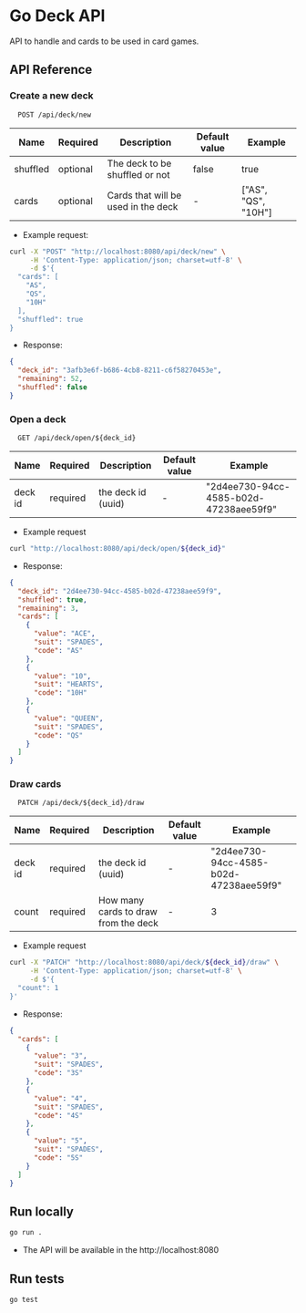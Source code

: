 # Go Deck API

API to handle and cards to be used in card games.

## API Reference

### Create a new deck

```http
  POST /api/deck/new
```

| Name     | Required | Description                         | Default value | Example             |
| -------- | -------- | ----------------------------------- | ------------- | ------------------- |
| shuffled | optional | The deck to be shuffled or not      | false         | true                |
| cards    | optional | Cards that will be used in the deck | -             | ["AS", "QS", "10H"] |

- Example request:
```bash
curl -X "POST" "http://localhost:8080/api/deck/new" \
     -H 'Content-Type: application/json; charset=utf-8' \
     -d $'{
  "cards": [
    "AS",
    "QS",
    "10H"
  ],
  "shuffled": true
}
```

- Response:
```json
{
  "deck_id": "3afb3e6f-b686-4cb8-8211-c6f58270453e",
  "remaining": 52,
  "shuffled": false
}
```

### Open a deck

```http
  GET /api/deck/open/${deck_id}
```

| Name    | Required | Description        | Default value | Example                                |
| ------- | -------- | ------------------ | ------------- | -------------------------------------- |
| deck id | required | the deck id (uuid) | -             | "2d4ee730-94cc-4585-b02d-47238aee59f9" |

- Example request
```bash
curl "http://localhost:8080/api/deck/open/${deck_id}"
```

- Response:
```json
{
  "deck_id": "2d4ee730-94cc-4585-b02d-47238aee59f9",
  "shuffled": true,
  "remaining": 3,
  "cards": [
    {
      "value": "ACE",
      "suit": "SPADES",
      "code": "AS"
    },
    {
      "value": "10",
      "suit": "HEARTS",
      "code": "10H"
    },
    {
      "value": "QUEEN",
      "suit": "SPADES",
      "code": "QS"
    }
  ]
}
```

### Draw cards

```http
  PATCH /api/deck/${deck_id}/draw
```

| Name    | Required | Description                          | Default value | Example                                |
| ------- | -------- | ------------------------------------ | ------------- | -------------------------------------- |
| deck id | required | the deck id (uuid)                   | -             | "2d4ee730-94cc-4585-b02d-47238aee59f9" |
| count   | required | How many cards to draw from the deck | -             | 3                                      |

- Example request
```bash
curl -X "PATCH" "http://localhost:8080/api/deck/${deck_id}/draw" \
     -H 'Content-Type: application/json; charset=utf-8' \
     -d $'{
  "count": 1
}'
```

- Response:
```json
{
  "cards": [
    {
      "value": "3",
      "suit": "SPADES",
      "code": "3S"
    },
    {
      "value": "4",
      "suit": "SPADES",
      "code": "4S"
    },
    {
      "value": "5",
      "suit": "SPADES",
      "code": "5S"
    }
  ]
}
```

## Run locally

```sh
go run .
```

- The API will be available in the http://localhost:8080 

## Run tests

```sh
go test
```
